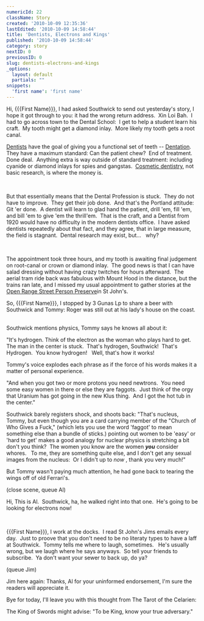 ```yaml
---
numericId: 22
className: Story
created: '2010-10-09 12:35:36'
lastEdited: '2010-10-09 14:58:44'
title: 'Dentists, Electrons and Kings'
published: '2010-10-09 14:58:44'
category: story
nextID: 0
previousID: 0
slug: dentists-electrons-and-kings
_options:
  layout: default
  partials: ""
snippets:
  'first name': 'first name'
---
```

 Hi, {{{First Name}}},&nbsp;I had asked Southwick to send out yesterday's story, I hope it got through to you: it had the wrong return address.&nbsp; Xin Loi Bah.&nbsp; I had to go across town to the Dental School:&nbsp; I get to help a student learn his craft.&nbsp; My tooth might get a diamond inlay.&nbsp; More likely my tooth gets a root canal.

[Dentists][0] have the goal of giving you a functional set of teeth -- [Dentation][1].&nbsp; They have a maximum standard: Can the patient chew?&nbsp; End of treatment.&nbsp; Done deal.&nbsp; Anything extra is way outside of standard treatment: including cyanide or diamond inlays for spies and gangstas. &nbsp;[Cosmetic dentistry][2], not basic research, is where the money is.

&nbsp;

But that essentially means that the Dental Profession is stuck.&nbsp; They do not have to improve.&nbsp; They get their job done.&nbsp; And that's the Portland attitude: Git 'er done.&nbsp; A dentist will learn to glad hand the patient, drill 'em, fill 'em, and bill 'em to give 'em the thrill'em.&nbsp; That is the craft, and a Dentist from 1920 would have no difficulty in the modern dentists office.&nbsp; I have asked dentists repeatedly about that fact, and they agree, that in large measure, the field is stagnant.&nbsp; Dental research may exist, but... &nbsp; why?

&nbsp;

The appointment took three hours, and my tooth is awaiting final judgement on root-canal or crown or diamond inlay.&nbsp;&nbsp;The good news is that I can have salad dressing without having crazy twitches for hours afterward. &nbsp;The aerial tram ride back was fabulous with Mount Hood in the distance, but the trains ran late, and I missed my usual appointment to gather stories at the [Open Range Street Person Preserve][3]in St John's.

So, {{{First Name}}}, I stopped by 3 Gunas Lp to share a beer with Southwick and Tommy: Roger was still out at his lady's house on the coast. &nbsp;

Southwick mentions physics, Tommy says he knows all about it:&nbsp;

&quot;It's hydrogen. Think of the electron as the woman who plays hard to get.&nbsp; The man in the center is stuck.&nbsp; That's hydrogen, Southwick!&nbsp; That's Hydrogen.&nbsp; You know hydrogen! &nbsp; Well, that's how it works!&nbsp;

Tommy's voice explodes each phrase as if the force of his words makes it a matter of personal experience.

&quot;And when you got two or more protons you need newtrons. &nbsp;You need some easy women in there or else they are faggots.&nbsp; Just think of the orgy that Uranium has got going in the new Klus thing. &nbsp;And I got the hot tub in the center.&quot;

Southwick barely registers shock, and shoots back: &quot;That's nucleus, Tommy, but even though you are a card carrying member of the &quot;Church of Who Gives a Fuck,&quot; (which lets you use the word 'faggot' to mean something else than a bundle of sticks.) pointing out women to be 'easy' or 'hard to get' makes a good analogy for nuclear physics is stretching a bit don't you think? &nbsp;The women you know are the women _**you**_ consider whores. &nbsp; To me, they are something quite else, and I don't get any sexual images from the nucleus:&nbsp; Or I didn't up to _now_ , thank you very much!&quot;

But Tommy wasn't paying much attention, he had gone back to tearing the wings off of old Ferrari's.&nbsp;

(close scene, queue Al)

Hi, This is Al.&nbsp; Southwick, ha, he walked right into that one.&nbsp; He's going to be looking for electrons now!

&nbsp;

{{{First Name}}}, I work at the docks.&nbsp; I read St John's Jims emails every day.&nbsp; Just to proove that you don't need to be no literaty types to have a laff at Southwick.&nbsp; Tommy tells me where to laugh, sometimes. &nbsp; He's usually wrong, but we laugh where he says anyways.&nbsp; So tell your friends to subscribe.&nbsp; Ya don't want your sewer to back up, do ya?

(queue Jim)

Jim here again: Thanks, Al for your uninformed endorsement, I'm sure the readers will appreciate it.

Bye for today, I'll leave you with this thought from The Tarot of the Celarien:

The King of Swords might advise: &quot;To be King, know your true adversary.&quot;

[0]: http://answers.yahoo.com/question/index?qid=20080404202107AAVc8mi
[1]: http://www.ada.org/policiespositions.aspx
[2]: http://www.replicaing.com/teeth-inlaid-diamond-you-have-enough-fashion
[3]: http://www.google.com/maps/ms?ie=UTF8&amp;hl=en&amp;msa=0&amp;msid=114144299215869109392.00049235069b2ceba6d18&amp;ll=45.593201,-122.755716&amp;spn=0.007162,0.014205&amp;t=h&amp;z=16